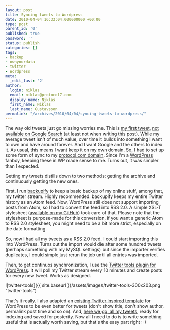 ```yaml
---
layout: post
title: Syncing tweets to Wordpress
date: 2010-04-04 16:33:04.000000000 +00:00
type: post
parent_id: '0'
published: true
password: ''
status: publish
categories: []
tags:
- backup
- ownyourdata
- twitter
- Wordpress
meta:
  _edit_last: '2'
author:
  login: niklas
  email: niklas@protocol7.com
  display_name: Niklas
  first_name: Niklas
  last_name: Gustavsson
permalink: "/archives/2010/04/04/syncing-tweets-to-wordpress/"
---
```

The way old tweets just go missing worries me. This is [my first tweet](http://twitter.com/protocol7/statuses/55813322), [not available on Google Search](http://www.google.se/search?q=%22Alright,+will+twitter+be+at+all+useful%22) (at least not when writing this post). While my average tweet isn't of much value, over time it builds into something I want to own and have around forever. And I want Google and the others to index it. As usual, this means I want keep it on my own domain. So, I had to set up some form of sync to my [protocol.com domain](http://protocol7.com/). Since I'm a [WordPress](http://wordpress.org/) fanboy, keeping these in WP made sense to me. Turns out, it was simpler than I expected.

Getting my tweets distills down to two methods: getting the archive and continuously getting the new ones.

First, I run [backupify](http://www.backupify.com/) to keep a basic backup of my online stuff, among that, my twitter stream. Highly recommended. backupify keeps my entire Twitter history as an Atom feed. Now, WordPress still does not support importing posts from Atom, so I had to convert the feed into RSS 2.0. A simple XSL-T stylesheet ([available on my GitHub](http://github.com/protocol7/atom2rss)) took care of that. Please note that the stylesheet is purpose-made for this conversion, if you want a generic Atom to RSS 2.0 stylesheet, you might need to be a bit more strict, especially on the date formatting.

So, now I had all my tweets as a RSS 2.0 feed. I could start importing this into WordPress. Turns out the import would die after some hundred tweets (perhaps something with my MySQL settings) but since the importer verifies duplicates, I could simple just rerun the job until all entries was imported.

Then, to get continuos synchronization, I use the [Twitter tools plugin for WordPress](http://wordpress.org/extend/plugins/twitter-tools). It will poll my Twitter stream every 10 minutes and create posts for every new tweet. Works as designed.

![twitter-tools]({{ site.baseurl }}/assets/images/twitter-tools-300x203.png "twitter-tools")

That's it really. I also adapted an [existing Twitter inspired template](http://www.freshpressthemes.com/twitter-wordpress-theme/) for WordPress to be even better for tweets (don't show title, don't show author, permalink post time and so on). And, [here we go, all my tweets](http://protocol7.com/tweets), ready for indexing and saved for posterity. Now all I need to do is to write something useful that is actually worth saving, but that's the easy part right :-)

